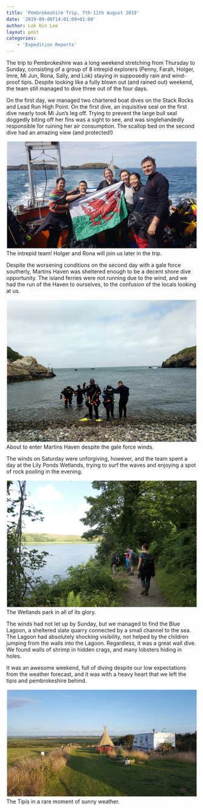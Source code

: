 ```yaml
---
title: 'Pembrokeshire Trip, 7th-11th August 2019'
date: '2019-09-08T14:01:09+01:00'
author: Lok Hin Lee
layout: post
categories:
    - 'Expedition Reports'
---
```


The trip to Pembrokeshire was a long weekend stretching from Thursday to Sunday, consisting of a group of 8 intrepid explorers (Penny, Farah, Holger, Imre, Mi Jun, Rona, Sally, and Lok) staying in supposedly rain and wind-proof tipis. Despite looking like a fully blown out (and rained out) weekend, the team still managed to dive three out of the four days.

On the first day, we managed two chartered boat dives on the Stack Rocks and Lead Run High Point. On the first dive, an inquisitive seal on the first dive nearly took Mi Jun’s leg off. Trying to prevent the large bull seal doggedly biting off her fins was a sight to see, and was singlehandedly responsible for ruining her air consumption. The scallop bed on the second dive had an amazing view (and protected!)

![](/assets/images/a.png)
The intrepid team! Holger and Rona will join us later in the trip.

 Despite the worsening conditions on the second day with a gale force southerly, Martins Haven was sheltered enough to be a decent shore dive opportunity. The island ferries were not running due to the wind, and we had the run of the Haven to ourselves, to the confusion of the locals looking at us.

![](/assets/images/a-1.png)
About to enter Martins Haven despite the gale force winds.

 The winds on Saturday were unforgiving, however, and the team spent a day at the Lily Ponds Wetlands, trying to surf the waves and enjoying a spot of rock pooling in the evening.

![](/assets/images/a-2.png)
The Wetlands park in all of its glory.

The winds had not let up by Sunday, but we managed to find the Blue Lagoon, a sheltered slate quarry connected by a small channel to the sea. The Lagoon had absolutely shocking visibility, not helped by the children jumping from the walls into the Lagoon. Regardless, it was a great wall dive. We found walls of shrimp in hidden crags, and many lobsters hiding in holes.

It was an awesome weekend, full of diving despite our low expectations from the weather forecast, and it was with a heavy heart that we left the tipis and pembrokeshire behind.

![](/assets/images/a-3.png)
The Tipis in a rare moment of sunny weather.
